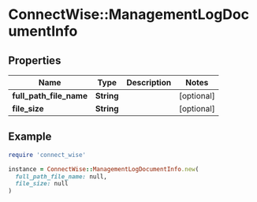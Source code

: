 # ConnectWise::ManagementLogDocumentInfo

## Properties

| Name | Type | Description | Notes |
| ---- | ---- | ----------- | ----- |
| **full_path_file_name** | **String** |  | [optional] |
| **file_size** | **String** |  | [optional] |

## Example

```ruby
require 'connect_wise'

instance = ConnectWise::ManagementLogDocumentInfo.new(
  full_path_file_name: null,
  file_size: null
)
```

